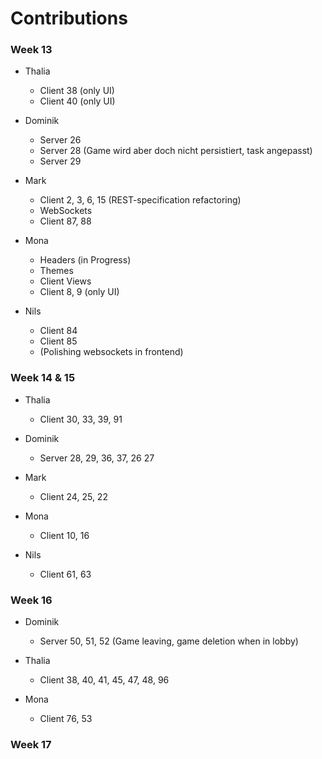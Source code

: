 # Contributions

### Week 13

- Thalia

  - Client 38 (only UI)
  - Client 40 (only UI)

- Dominik

  - Server 26

  * Server 28 (Game wird aber doch nicht persistiert, task angepasst)
  * Server 29

- Mark

  - Client 2, 3, 6, 15 (REST-specification refactoring)
  - WebSockets
  - Client 87, 88

- Mona

  - Headers (in Progress)
  - Themes
  - Client Views
  - Client 8, 9 (only UI)

- Nils
  - Client 84
  - Client 85
  - (Polishing websockets in frontend)

### Week 14 & 15

- Thalia

  - Client 30, 33, 39, 91

- Dominik

  - Server 28, 29, 36, 37, 26 27

- Mark

  - Client 24, 25, 22

- Mona

  - Client 10, 16

- Nils

  - Client 61, 63

### Week 16

- Dominik

  - Server 50, 51, 52 (Game leaving, game deletion when in lobby)

- Thalia
  - Client 38, 40, 41, 45, 47, 48, 96

- Mona

  - Client 76, 53


### Week 17
